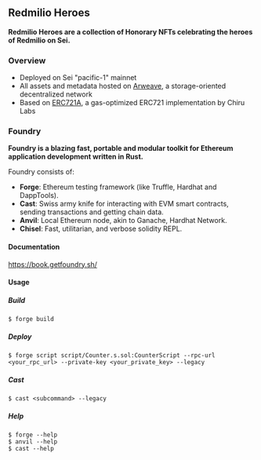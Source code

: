 
## Redmilio Heroes

**Redmilio Heroes are a collection of Honorary NFTs celebrating the heroes of Redmilio on Sei.**

### Overview
-   Deployed on Sei "pacific-1" mainnet 
-   All assets and metadata hosted on [Arweave](https://arweave.org/), a storage-oriented decentralized network
-   Based on [ERC721A](https://chiru-labs.github.io/ERC721A/#/), a gas-optimized ERC721 implementation by Chiru Labs



### Foundry

**Foundry is a blazing fast, portable and modular toolkit for Ethereum application development written in Rust.**

Foundry consists of:

-   **Forge**: Ethereum testing framework (like Truffle, Hardhat and DappTools).
-   **Cast**: Swiss army knife for interacting with EVM smart contracts, sending transactions and getting chain data.
-   **Anvil**: Local Ethereum node, akin to Ganache, Hardhat Network.
-   **Chisel**: Fast, utilitarian, and verbose solidity REPL.

#### Documentation

https://book.getfoundry.sh/

#### Usage

##### Build

```shell
$ forge build
```

##### Deploy

```shell
$ forge script script/Counter.s.sol:CounterScript --rpc-url <your_rpc_url> --private-key <your_private_key> --legacy
```

##### Cast

```shell
$ cast <subcommand> --legacy
```

##### Help

```shell
$ forge --help
$ anvil --help
$ cast --help
```